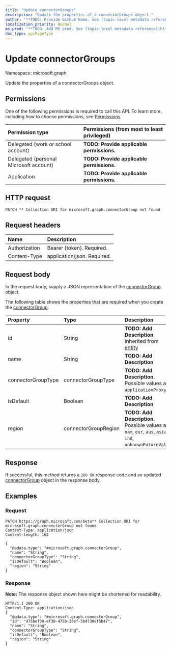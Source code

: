 ```yaml
---
title: "Update connectorGroups"
description: "Update the properties of a connectorGroups object."
author: "**TODO: Provide Github Name. See [topic-level metadata reference](https://msgo.azurewebsites.net/add/document/guidelines/metadata.html#topic-level-metadata)**"
localization_priority: Normal
ms.prod: "**TODO: Add MS prod. See [topic-level metadata reference](https://msgo.azurewebsites.net/add/document/guidelines/metadata.html#topic-level-metadata)**"
doc_type: apiPageType
---
```


# Update connectorGroups

Namespace: microsoft.graph

Update the properties of a connectorGroups object.

## Permissions
One of the following permissions is required to call this API. To learn more, including how to choose permissions, see [Permissions](/concepts/permissions-reference.md).

|Permission type|Permissions (from most to least privileged)|
|:---|:---|
|Delegated (work or school account)|**TODO: Provide applicable permissions.**|
|Delegated (personal Microsoft account)|**TODO: Provide applicable permissions.**|
|Application|**TODO: Provide applicable permissions.**|

## HTTP request

<!-- {
  "blockType": "ignored"
}
-->
``` http
PATCH ** Collection URI for microsoft.graph.connectorGroup not found
```

## Request headers
|Name|Description|
|:---|:---|
|Authorization|Bearer {token}. Required.|
|Content-Type|application/json. Required.|

## Request body
In the request body, supply a JSON representation of the [connectorGroup](../resources/connectorgroup.md) object.

The following table shows the properties that are required when you create the [connectorGroup](../resources/connectorgroup.md).

|Property|Type|Description|
|:---|:---|:---|
|id|String|**TODO: Add Description** Inherited from [entity](../resources/entity.md)|
|name|String|**TODO: Add Description**|
|connectorGroupType|connectorGroupType|**TODO: Add Description**. Possible values are: `applicationProxy`.|
|isDefault|Boolean|**TODO: Add Description**|
|region|connectorGroupRegion|**TODO: Add Description**. Possible values are: `nam`, `eur`, `aus`, `asia`, `ind`, `unknownFutureValue`.|



## Response

If successful, this method returns a `200 OK` response code and an updated [connectorGroup](../resources/connectorgroup.md) object in the response body.

## Examples

### Request
<!-- {
  "blockType": "request",
  "name": "update_connectorgroups"
}
-->
``` http
PATCH https://graph.microsoft.com/beta** Collection URI for microsoft.graph.connectorGroup not found
Content-Type: application/json
Content-length: 162

{
  "@odata.type": "#microsoft.graph.connectorGroup",
  "name": "String",
  "connectorGroupType": "String",
  "isDefault": "Boolean",
  "region": "String"
}
```

### Response
**Note:** The response object shown here might be shortened for readability.
<!-- {
  "blockType": "response",
  "truncated": true
}
-->
``` http
HTTP/1.1 200 OK
Content-Type: application/json
{
  "@odata.type": "#microsoft.graph.connectorGroup",
  "id": "475bef30-ef30-475b-30ef-5b4730ef5b47",
  "name": "String",
  "connectorGroupType": "String",
  "isDefault": "Boolean",
  "region": "String"
}
```

